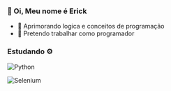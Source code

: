 ### 👋 Oi, Meu nome é Erick 
- 🐍 Aprimorando logica e conceitos de programação 
- 🌱 Pretendo trabalhar como programador 

### Estudando ⚙️
![Python](https://img.shields.io/badge/python-3670A0?style=for-the-badge&logo=python&logoColor=ffdd54)

![Selenium](https://img.shields.io/badge/-selenium-%43B02A?style=for-the-badge&logo=selenium&logoColor=white)
<!---
Erick-IL/Erick-IL is a ✨ special ✨ repository because its `README.md` (this file) appears on your GitHub profile.
You can click the Preview link to take a look at your changes.
--->
